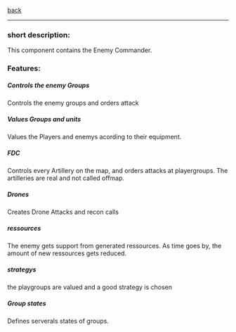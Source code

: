 [back](../components.md)
<hr>

### short description:
This component contains the Enemy Commander.

### Features:
##### Controls the enemy Groups
Controls the enemy groups and orders attack
##### Values Groups and units
Values the Players and enemys acording to their equipment.
##### FDC
Controls every Artillery on the map, and orders attacks at playergroups. The artilleries are real and not called offmap.
##### Drones
Creates Drone Attacks and recon calls
##### ressources
The enemy gets support from generated ressources. As time goes by, the amount of new ressources gets reduced.
##### strategys
the playgroups are valued and a good strategy is chosen
##### Group states
Defines serverals states of groups.
